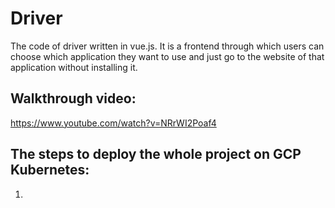 # Driver

The code of driver written in vue.js. It is a frontend through which users can choose which application they want to use and just go to the website of that application without installing it.

## Walkthrough video: 
https://www.youtube.com/watch?v=NRrWI2Poaf4  

## The steps to deploy the whole project on GCP Kubernetes:  
1. 
